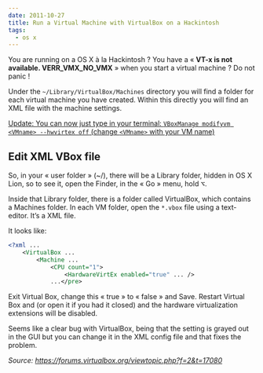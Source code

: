 ```yaml
---
date: 2011-10-27
title: Run a Virtual Machine with VirtualBox on a Hackintosh
tags:
  - os x
---
```


You are running on a OS X à la Hackintosh ? You have a « **VT-x is not
available. VERR_VMX_NO_VMX** » when you start a virtual machine ? Do not panic !

Under the `~/Library/VirtualBox/Machines` directory you will find a folder for
each virtual machine you have created. Within this directly you will find an XML
file with the machine settings.

<ins datetime="2012-02-22T16:58:23+00:00">Update: You can now just type in your
terminal: `VBoxManage modifyvm <VMname> --hwvirtex off` (change `<VMname>` with
your VM name)</ins>

## Edit XML VBox file

So, in your « user folder » (~/), there will be a Library folder, hidden in OS X
Lion, so to see it, open the Finder, in the « Go » menu, hold <kbd>⌥</kbd>.

Inside that Library folder, there is a folder called VirtualBox, which contains
a Machines folder. In each VM folder, open the `*.vbox` file using a
text-editor. It’s a XML file.

It looks like:

```xml
<?xml ...
    <VirtualBox ...
        <Machine ...
            <CPU count="1">
                <HardwareVirtEx enabled="true" ... />
            ...</pre>
```

Exit Virtual Box, change this « true » to « false » and Save. Restart Virtual
Box and (or open it if you had it closed) and the hardware virtualization
extensions will be disabled.

Seems like a clear bug with VirtualBox, being that the setting is grayed out in
the GUI but you can change it in the XML config file and that fixes the problem.

_Source: https://forums.virtualbox.org/viewtopic.php?f=2&t=17080_
